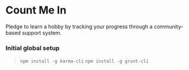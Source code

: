 # Count Me In

Pledge to learn a hobby by tracking your progress through a community-based support system.

### Initial global setup
 > `npm install -g karma-cli`
 > `npm install -g grunt-cli`
